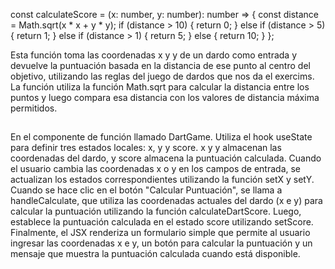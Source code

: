 const calculateScore = (x: number, y: number): number => {
  const distance = Math.sqrt(x * x + y * y);
  if (distance > 10) {
    return 0;
  } else if (distance > 5) {
    return 1;
  } else if (distance > 1) {
    return 5;
  } else {
    return 10;
  }
};

Esta función toma las coordenadas x y y de un dardo como entrada y devuelve la puntuación basada en la distancia de ese punto al centro del objetivo, utilizando las reglas del juego de dardos que nos da el exercims.
La función utiliza la función Math.sqrt para calcular la distancia entre los puntos y luego compara esa distancia con los valores de distancia máxima permitidos.


## 
En el componente de función llamado DartGame.
Utiliza el hook useState para definir tres estados locales: x, y y score.
x y y almacenan las coordenadas del dardo, y score almacena la puntuación calculada.
Cuando el usuario cambia las coordenadas x o y en los campos de entrada, se actualizan los estados correspondientes utilizando la función setX y setY.
Cuando se hace clic en el botón "Calcular Puntuación", se llama a handleCalculate, que utiliza las coordenadas actuales del dardo (x e y) para calcular la puntuación utilizando la función calculateDartScore. Luego, establece la puntuación calculada en el estado score utilizando setScore.
Finalmente, el JSX renderiza un formulario simple que permite al usuario ingresar las coordenadas x e y, un botón para calcular la puntuación y un mensaje que muestra la puntuación calculada cuando está disponible.